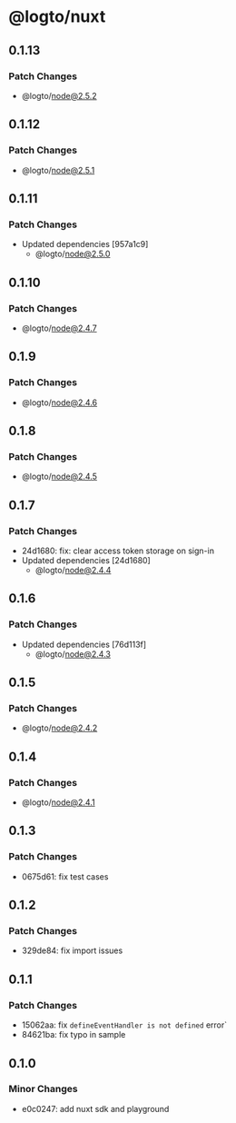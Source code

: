 # @logto/nuxt

## 0.1.13

### Patch Changes

- @logto/node@2.5.2

## 0.1.12

### Patch Changes

- @logto/node@2.5.1

## 0.1.11

### Patch Changes

- Updated dependencies [957a1c9]
  - @logto/node@2.5.0

## 0.1.10

### Patch Changes

- @logto/node@2.4.7

## 0.1.9

### Patch Changes

- @logto/node@2.4.6

## 0.1.8

### Patch Changes

- @logto/node@2.4.5

## 0.1.7

### Patch Changes

- 24d1680: fix: clear access token storage on sign-in
- Updated dependencies [24d1680]
  - @logto/node@2.4.4

## 0.1.6

### Patch Changes

- Updated dependencies [76d113f]
  - @logto/node@2.4.3

## 0.1.5

### Patch Changes

- @logto/node@2.4.2

## 0.1.4

### Patch Changes

- @logto/node@2.4.1

## 0.1.3

### Patch Changes

- 0675d61: fix test cases

## 0.1.2

### Patch Changes

- 329de84: fix import issues

## 0.1.1

### Patch Changes

- 15062aa: fix `defineEventHandler is not defined` error`
- 84621ba: fix typo in sample

## 0.1.0

### Minor Changes

- e0c0247: add nuxt sdk and playground
